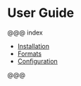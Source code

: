 User Guide
==========

@@@ index

* [Installation](installation.md)
* [Formats](formats.md)
* [Configuration](configuration.md)

@@@